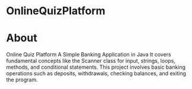 # OnlineQuizPlatform
# About
Online Quiz Platform
A Simple Banking Application in Java It covers fundamental concepts
like the Scanner class for input, strings, loops, methods,
and conditional statements. This project involves basic
banking operations such as deposits, withdrawals,
checking balances, and exiting the program.
